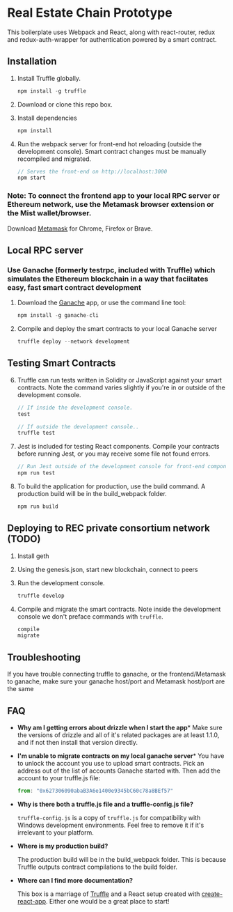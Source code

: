 # Real Estate Chain Prototype

This boilerplate uses Webpack and React, along with react-router, redux and redux-auth-wrapper for authentication powered by a smart contract.

## Installation

1. Install Truffle globally.
    ```javascript
    npm install -g truffle
    ```

2. Download or clone this repo box.

3. Install dependencies
    ```javascript
    npm install
    ```

4. Run the webpack server for front-end hot reloading (outside the development console). Smart contract changes must be manually recompiled and migrated.
    ```javascript
    // Serves the front-end on http://localhost:3000
    npm start
    ```

### Note: To connect the frontend app to your local RPC server or Ethereum network, use the Metamask browser extension or the Mist wallet/browser.
Download [Metamask](https://metamask.io) for Chrome, Firefox or Brave.


## Local RPC server
### Use Ganache (formerly testrpc, included with Truffle) which simulates the Ethereum blockchain in a way that faciitates easy, fast smart contract development

1. Download the [Ganache](http://truffleframework.com/ganache/) app, or use the command line tool:
    ```javascript
    npm install -g ganache-cli
    ```

2. Compile and deploy the smart contracts to your local Ganache server
    ```javascript
    truffle deploy --network development
    ```

## Testing Smart Contracts
6. Truffle can run tests written in Solidity or JavaScript against your smart contracts. Note the command varies slightly if you're in or outside of the development console.
    ```javascript
    // If inside the development console.
    test
    ```
    ```javascript
    // If outside the development console..
    truffle test
    ```

7. Jest is included for testing React components. Compile your contracts before running Jest, or you may receive some file not found errors.
    ```javascript
    // Run Jest outside of the development console for front-end component tests.
    npm run test
    ```

8. To build the application for production, use the build command. A production build will be in the build_webpack folder.
    ```javascript
    npm run build
    ```

## Deploying to REC private consortium network (TODO)

1. Install geth
2. Using the genesis.json, start new blockchain, connect to peers

3. Run the development console.
    ```javascript
    truffle develop
    ```

4. Compile and migrate the smart contracts. Note inside the development console we don't preface commands with `truffle`.
    ```javascript
    compile
    migrate
    ```

## Troubleshooting

If you have trouble connecting truffle to ganache, or the frontend/Metamask to ganache, make sure your ganache host/port and Metamask host/port are the same

## FAQ

* __Why am I getting errors about drizzle when I start the app__*
    Make sure the versions of drizzle and all of it's related packages are at least 1.1.0, and if not then install that version directly.

* __I'm unable to migrate contracts on my local ganache server__*
    You have to unlock the account you use to upload smart contracts. Pick an address out of the list of accounts Ganache started with. Then add the account to your truffle.js file:
    ```javascript
    from: "0x627306090abaB3A6e1400e9345bC60c78a8BEf57"
    ```

* __Why is there both a truffle.js file and a truffle-config.js file?__

    `truffle-config.js` is a copy of `truffle.js` for compatibility with Windows development environments. Feel free to remove it if it's irrelevant to your platform.

* __Where is my production build?__

    The production build will be in the build_webpack folder. This is because Truffle outputs contract compilations to the build folder.

* __Where can I find more documentation?__

    This box is a marriage of [Truffle](http://truffleframework.com/) and a React setup created with [create-react-app](https://github.com/facebookincubator/create-react-app/blob/master/packages/react-scripts/template/README.md). Either one would be a great place to start!
